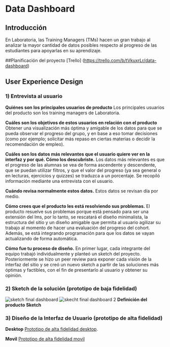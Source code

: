 # Data Dashboard

## Introducción

En Laboratoria, las Training Managers (TMs) hacen un gran trabajo al analizar la
mayor cantidad de datos posibles respecto al progreso de las estudiantes para
apoyarlas en su aprendizaje.

##Planificación del proyecto
[Trello]
(https://trello.com/b/tVkuxrLr/data-dashboard)

## User Experience Design

### 1) Entrevista al usuario

**Quiénes son los principales usuarios de producto**
Los principales usuarios del producto son los training managers de Laboratoria.

**Cuáles son los objetivos de estos usuarios en relación con el producto**
Obtener una visualización más óptima y amigable de los datos para que se pueda observar el progreso del grupo, y en base a eso tomar decisiones (como por ejemplo; solicitar más repaso en ciertas materias o decidir la recomendación de empleo).

**Cuáles son los datos más relevantes que el usuario quiere ver en la interfaz y por qué. Cómo los descubriste.**
 Los datos más relevantes es que el progreso de las alumnas se vea de forma ascendente y descendente, que se puedan utilizar filtros, y que el valor del progreso (ya sea general o en lecturas, ejercicios y quizzes) se traduzca a un porcentaje. Se recopiló información mediante una entrevista con el usuario. 

**Cuándo revisa normalmente estos datos.**
 Estos datos se revisan día por medio. 

**Cómo crees que el producto les está resolviendo sus problemas.** 
El producto resuelve sus problemas porque está pensado para ser una extensión del lms, por  lo tanto, se rescatará el diseño minimalista, la estructura del sitio y  un diseño amigable que permita al usuario agilizar su trabajo al momento de hacer una evaluación del progreso del cohort. Además, se está integrando programación para que los datos se vayan actualizando de forma automática.

**Cómo fue tu proceso de diseño.**
En primer lugar, cada integrante del equipo trabajó individualmente y planteó un sketch del proyecto. Posteriormente se hizo un peer review para exponer cada visión de la interfaz del sitio y se creó un nuevo sketch a partir de las soluciones más óptimas y factibles, con el fin de presentarlo al usuario y obtener su opinión.


### 2) Sketch de la solución (prototipo de baja fidelidad)

![sketch final dashboard](https://user-images.githubusercontent.com/39053734/41178829-dd342274-6b3e-11e8-96de-82289f03ac70.jpg)
![skecht final dashboard 2](https://user-images.githubusercontent.com/39053734/41180840-06b09446-6b46-11e8-803b-04f61a660b5a.jpg)
**Definición del producto Sketch**


### 3) Diseño de la Interfaz de Usuario (prototipo de alta fidelidad)
 **Desktop**
[Prototipo de alta fidelidad desktop](https://www.figma.com/file/YmabpXXPzkEybU2GKnmokm65/Data).
 
**Movil**
[Prototipo de alta fidelidad movil](https://www.figma.com/file/Bfgp5x9Cak2Fjwd3brofLACU/PROYECTO-DASHBOARD)